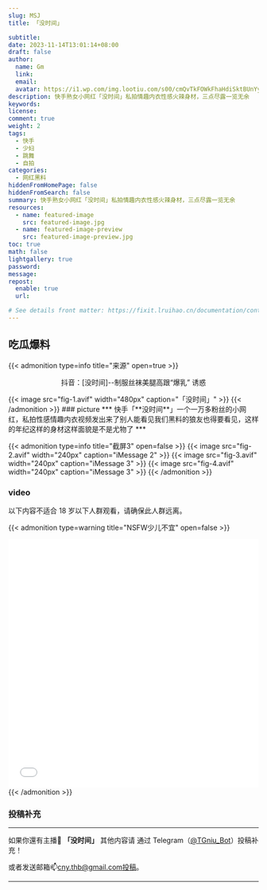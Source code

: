 ```yaml
---
slug: MSJ
title: 「没时间」

subtitle:
date: 2023-11-14T13:01:14+08:00
draft: false  
author:
  name: Gm
  link: 
  email: 
  avatar: https://i1.wp.com/img.lootiu.com/s00/cmQvTkFOWkFhaHdiSktBUnYyTmFvbTczTWp6bGU5TUl4SWxYczFCMFdDQT0-d.jpg
description: 快手熟女小网红「没时间」私拍情趣内衣性感火辣身材，三点尽露一览无余
keywords:
license:
comment: true
weight: 2
tags:
  - 快手
  - 少妇
  - 跳舞
  - 自拍
categories:
  - 网红黑料
hiddenFromHomePage: false
hiddenFromSearch: false
summary: 快手熟女小网红「没时间」私拍情趣内衣性感火辣身材，三点尽露一览无余
resources:
  - name: featured-image
    src: featured-image.jpg
  - name: featured-image-preview
    src: featured-image-preview.jpg
toc: true
math: false
lightgallery: true
password:
message:
repost:
  enable: true
  url:

# See details front matter: https://fixit.lruihao.cn/documentation/content-management/introduction/#front-matter
---
```

<!--more-->

## 吃瓜爆料


{{< admonition type=info title="来源" open=true >}}

<p align="center">抖音：[没时间]--制服丝袜美腿高跟“爆乳” 诱惑</p>
{{< image src="fig-1.avif" width="480px" caption="「没时间」" >}}
{{< /admonition >}}
### picture
***
快手「**没时间**」一个一万多粉丝的小网红，私拍性感情趣内衣视频发出来了别人能看见我们黑料的狼友也得要看见，这样的年纪这样的身材这样面貌是不是尤物了
***

{{< admonition type=info title="截屏3" open=false >}}
{{< image src="fig-2.avif" width="240px" caption="iMessage 2" >}}
{{< image src="fig-3.avif" width="240px" caption="iMessage 3" >}}
{{< image src="fig-4.avif" width="240px" caption="iMessage 3" >}}
{{< /admonition >}}

### video
以下内容不适合 18 岁以下人群观看，请确保此人群远离。

{{< admonition type=warning title="NSFW少儿不宜" open=false >}}

<iframe
 height=500 width=100%
 src="1.AV1" border="0"
 frameborder=0 allowfullscreen>
</iframe>
{{< /admonition >}}

### 投稿补充
***
如果你還有主播🧐 **「没时间」** 其他内容请
通过 Telegram（[@TGniu_Bot](https://t.me/TGniu_Bot)）投稿补充！


或者发送邮箱📫cny.thb@gmail.com投稿。

***



